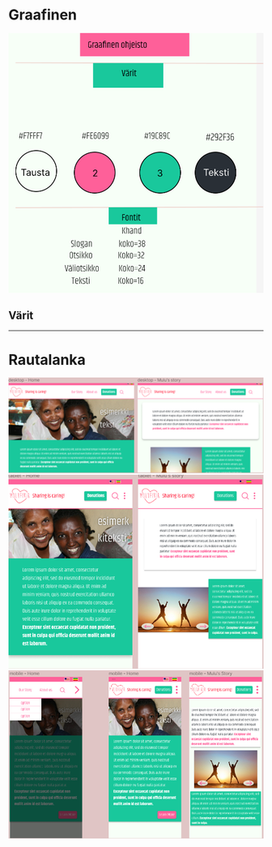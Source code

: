 
# Graafinen

![Graafinen](https://github.com/RoopeKoskelo/Tiimi3Naytto/blob/main/Dev/Images/Graafinen4.png?raw=true)
## Värit 
--------------------------------------------------------------------------------------------------------

# Rautalanka

![Rautalanka](https://github.com/RoopeKoskelo/Tiimi3Naytto/blob/main/Dev/Images/rautalanka1.png?raw=true)
![Rautalanka](https://github.com/RoopeKoskelo/Tiimi3Naytto/blob/main/Dev/Images/rautalanka2.png?raw=true)
![Rautalanka](https://github.com/RoopeKoskelo/Tiimi3Naytto/blob/main/Dev/Images/rautalanka3.png?raw=true)
